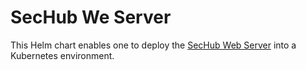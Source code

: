 <!-- SPDX-License-Identifier: MIT --->
# SecHub We Server

This Helm chart enables one to deploy the [SecHub Web Server](https://github.com/mercedes-benz/sechub) into a Kubernetes environment.
